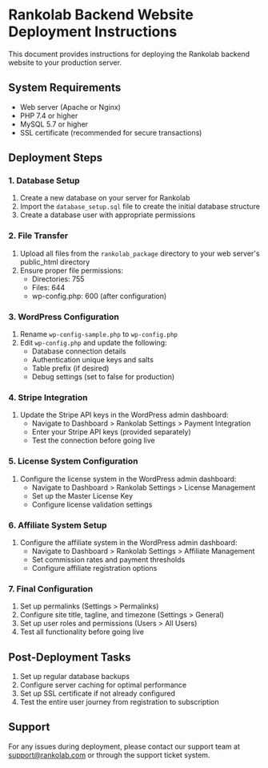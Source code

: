 # Rankolab Backend Website Deployment Instructions

This document provides instructions for deploying the Rankolab backend website to your production server.

## System Requirements

- Web server (Apache or Nginx)
- PHP 7.4 or higher
- MySQL 5.7 or higher
- SSL certificate (recommended for secure transactions)

## Deployment Steps

### 1. Database Setup

1. Create a new database on your server for Rankolab
2. Import the `database_setup.sql` file to create the initial database structure
3. Create a database user with appropriate permissions

### 2. File Transfer

1. Upload all files from the `rankolab_package` directory to your web server's public_html directory
2. Ensure proper file permissions:
   - Directories: 755
   - Files: 644
   - wp-config.php: 600 (after configuration)

### 3. WordPress Configuration

1. Rename `wp-config-sample.php` to `wp-config.php`
2. Edit `wp-config.php` and update the following:
   - Database connection details
   - Authentication unique keys and salts
   - Table prefix (if desired)
   - Debug settings (set to false for production)

### 4. Stripe Integration

1. Update the Stripe API keys in the WordPress admin dashboard:
   - Navigate to Dashboard > Rankolab Settings > Payment Integration
   - Enter your Stripe API keys (provided separately)
   - Test the connection before going live

### 5. License System Configuration

1. Configure the license system in the WordPress admin dashboard:
   - Navigate to Dashboard > Rankolab Settings > License Management
   - Set up the Master License Key
   - Configure license validation settings

### 6. Affiliate System Setup

1. Configure the affiliate system in the WordPress admin dashboard:
   - Navigate to Dashboard > Rankolab Settings > Affiliate Management
   - Set commission rates and payment thresholds
   - Configure affiliate registration options

### 7. Final Configuration

1. Set up permalinks (Settings > Permalinks)
2. Configure site title, tagline, and timezone (Settings > General)
3. Set up user roles and permissions (Users > All Users)
4. Test all functionality before going live

## Post-Deployment Tasks

1. Set up regular database backups
2. Configure server caching for optimal performance
3. Set up SSL certificate if not already configured
4. Test the entire user journey from registration to subscription

## Support

For any issues during deployment, please contact our support team at support@rankolab.com or through the support ticket system.
